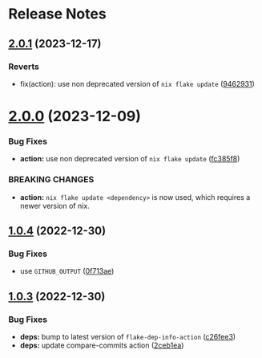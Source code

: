 # Release Notes

## [2.0.1](https://github.com/cpcloud/flake-update-action/compare/v2.0.0...v2.0.1) (2023-12-17)


### Reverts

* fix(action): use non deprecated version of `nix flake update` ([9462931](https://github.com/cpcloud/flake-update-action/commit/9462931effdd11d9280bcdf7314a923ee5165a35))

# [2.0.0](https://github.com/cpcloud/flake-update-action/compare/v1.0.4...v2.0.0) (2023-12-09)


### Bug Fixes

* **action:** use non deprecated version of `nix flake update` ([fc385f8](https://github.com/cpcloud/flake-update-action/commit/fc385f84129b38dc0ced7f1a5d2d9302cc04e639))


### BREAKING CHANGES

* **action:** `nix flake update <dependency>` is now used, which requires a newer version of nix.

## [1.0.4](https://github.com/cpcloud/flake-update-action/compare/v1.0.3...v1.0.4) (2022-12-30)


### Bug Fixes

* use `GITHUB_OUTPUT` ([0f713ae](https://github.com/cpcloud/flake-update-action/commit/0f713ae705dad03e8bd2427fb807a6673a131321))

## [1.0.3](https://github.com/cpcloud/flake-update-action/compare/v1.0.2...v1.0.3) (2022-12-30)


### Bug Fixes

* **deps:** bump to latest version of `flake-dep-info-action` ([c26fee3](https://github.com/cpcloud/flake-update-action/commit/c26fee3dc798eb2404517dfee2f7f30c7f434600))
* **deps:** update compare-commits action ([2ceb1ea](https://github.com/cpcloud/flake-update-action/commit/2ceb1ea980e8bbc054e6d52b8ad311acda44e5a6))
